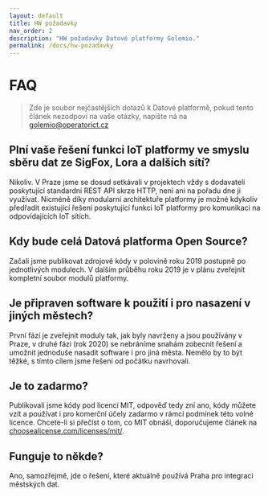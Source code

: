 ```yaml
---
layout: default
title: HW požadavky
nav_order: 2
description: "HW požadavky Datové platformy Golemio."
permalink: /docs/hw-pozadavky
---
```


# FAQ

> Zde je soubor nejčastějších dotazů k Datové platformě, pokud tento článek nezodpoví na vaše otázky, napište ná na [golemio@operatorict.cz](mailto:golemio@operatorict.cz)

## Plní vaše řešení funkci IoT platformy ve smyslu sběru dat ze SigFox, Lora a dalších sítí?

Nikoliv. V Praze jsme se dosud setkávali v projektech vždy s dodavateli poskytující standardní REST API skrze HTTP, není ani na pořadu dne ji využívat. Nicméně díky modularní architektuře platformy je možné kdykoliv předřadit existující řešení poskytující funkci IoT platformy pro komunikaci na odpovídajících IoT sítích.

## Kdy bude celá Datová platforma Open Source?

Začali jsme publikovat zdrojové kódy v polovině roku 2019 postupně po jednotlivých modulech. V dalším průběhu roku 2019 je v plánu zveřejnit kompletní soubor modulů platformy.

## Je připraven software k použití i pro nasazení v jiných městech?

První fází je zveřejnit moduly tak, jak byly navrženy a jsou používány v Praze, v druhé fázi (rok 2020) se nebráníme snahám zobecnit řešení a umožnit jednoduše nasadit software i pro jiná města. Nemělo by to být těžké, s tímto cílem jsme řešení od počátku navrhovali.

## Je to zadarmo?

Publikovali jsme kódy pod licencí MIT, odpověď tedy zní ano, kódy můžete vzít a používat i pro komerční účely zadarmo v rámci podmínek této volné licence. Chcete-li si přečíst o tom, co MIT obnáší, doporučujeme článek na [choosealicense.com/licenses/mit/](//choosealicense.com/licenses/mit/).

## Funguje to někde?

Ano, samozřejmě, jde o řešení, které aktuálně používá Praha pro integraci městských dat.
